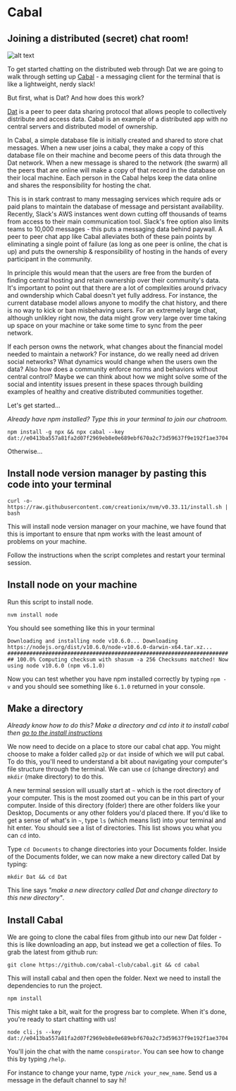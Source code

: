 # Cabal
## Joining a distributed (secret) chat room!

![alt text](./images/cabal.png "Logo Title Text 1")

To get started chatting on the distributed web through Dat we are going to walk through setting up [Cabal](https://github.com/cabal-club/cabal) - a messaging client for the terminal that is like a lightweight, nerdy slack!

But first, what is Dat? And how does this work?

[Dat](https://datproject.org/) is a peer to peer data sharing protocol that allows people to collectively distribute and access data. Cabal is an example of a distributed app with no central servers and distributed model of ownership.

In Cabal, a simple database file is initially created and shared to store chat messages. When a new user joins a cabal, they make a copy of this database file on their machine and become peers of this data through the Dat network. When a new message is shared to the network (the swarm) all the peers that are online will make a copy of that record in the database on their local machine. Each person in the Cabal helps keep the data online and shares the responsibility for hosting the chat.

This is in stark contrast to many messaging services which require ads or paid plans to maintain the database of message and persistant availability. Recently, Slack's AWS instances went down cutting off thousands of teams from access to their main communication tool. Slack's free option also limits teams to 10,000 messages - this puts a messaging data behind paywall. A peer to peer chat app like Cabal alleviates both of these pain points by eliminating a single point of failure (as long as one peer is online, the chat is up) and puts the ownership & responsibility of hosting in the hands of every participant in the community. 

In principle this would mean that the users are free from the burden of finding central hosting and retain ownership over their community's data. It's important to point out that there are a lot of complexities around privacy and owndership which Cabal doesn't yet fully address. For instance, the current database model allows anyone to modify the chat history, and there is no way to kick or ban misbehaving users. For an extremely large chat, although unlikley right now, the data might grow very large over time taking up space on your machine or take some time to sync from the peer network.

If each person owns the network, what changes about the financial model needed to maintain a network? For instance, do we really need ad driven social networks? What dynamics would change when the users own the data? Also how does a community enforce norms and behaviors without central control? Maybe we can think about how we might solve some of the social and intentity issues present in these spaces through building examples of healthy and creative distributed communities together.

Let's get started...

_Already have npm installed? Type this in your terminal to join our chatroom._

`npm install -g npx && npx cabal --key dat://e0413ba557a81fa2d07f2969eb8e0e689ebf670a2c73d59637f9e192f1ae3704`

Otherwise...

## Install node version manager by pasting this code into your terminal

```curl -o- https://raw.githubusercontent.com/creationix/nvm/v0.33.11/install.sh | bash```

This will install node version manager on your machine, we have found that this is important to ensure that npm works with the least amount of problems on your machine.

Follow the instructions when the script completes and restart your terminal session.

## Install node on your machine

Run this script to install node.

`nvm install node`

You should see something like this in your terminal

`
Downloading and installing node v10.6.0...
Downloading https://nodejs.org/dist/v10.6.0/node-v10.6.0-darwin-x64.tar.xz...
######################################################################## 100.0%
Computing checksum with shasum -a 256
Checksums matched!
Now using node v10.6.0 (npm v6.1.0)
`

Now you can test whether you have npm installed correctly by typing `npm -v` and you should see something like `6.1.0` returned in your console.

## Make a directory

_Already know how to do this? Make a directory and cd into it to install cabal then [go to the install instructions](#4)_

We now need to decide on a place to store our cabal chat app. You might choose to make a folder called `p2p` or `dat` inside of which we will put cabal. To do this, you'll need to understand a bit about navigating your computer's file structure through the terminal. We can use `cd` (change directory) and `mkdir` (make directory) to do this.

A new terminal session will usually start at `~` which is the root directory of your computer. This is the most zoomed out you can be in this part of your computer. Inside of this directory (folder) there are other folders like your Desktop, Documents or any other folders you'd placed there. If you'd like to get a sense of what's in `~`, type `ls` (which means list) into your terminal and hit enter. You should see a list of directories. This list shows you what you can `cd` into. 

Type `cd Documents` to change directories into your Documents folder. Inside of the Documents folder, we can now make a new directory called Dat by typing:

`mkdir Dat && cd Dat`

This line says _"make a new directory called Dat and change directory to this new directory"_. 

## Install Cabal <a name="4"></a>

We are going to clone the cabal files from github into our new Dat folder - this is like downloading an app, but instead we get a collection of files. To grab the latest from github run:

`git clone https://github.com/cabal-club/cabal.git && cd cabal`

This will install cabal and then open the folder. Next we need to install the dependencies to run the project.

`npm install`

This might take a bit, wait for the progress bar to complete. When it's done, you're ready to start chatting with us!

`node cli.js --key dat://e0413ba557a81fa2d07f2969eb8e0e689ebf670a2c73d59637f9e192f1ae3704`

You'll join the chat with the name `conspirator`. You can see how to change this by typing `/help`.

For instance to change your name, type `/nick your_new_name`. Send us a message in the default channel to say hi!
